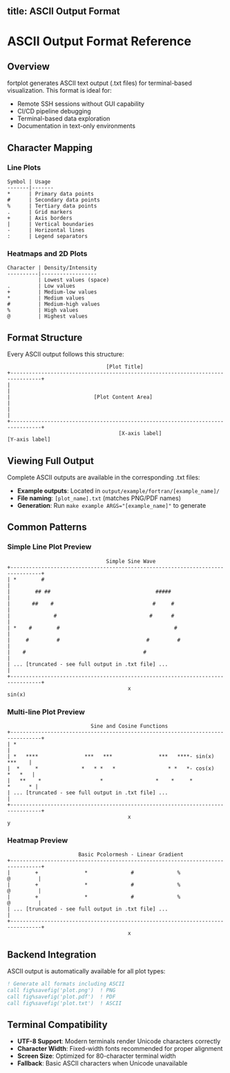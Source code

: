 title: ASCII Output Format
---

# ASCII Output Format Reference

## Overview

fortplot generates ASCII text output (.txt files) for terminal-based visualization. This format is ideal for:
- Remote SSH sessions without GUI capability
- CI/CD pipeline debugging
- Terminal-based data exploration
- Documentation in text-only environments

## Character Mapping

### Line Plots
```
Symbol | Usage
-------|-------
*      | Primary data points
#      | Secondary data points
%      | Tertiary data points
.      | Grid markers
+      | Axis borders
|      | Vertical boundaries
-      | Horizontal lines
:      | Legend separators
```

### Heatmaps and 2D Plots
```
Character | Density/Intensity
----------|------------------
          | Lowest values (space)
.         | Low values
+         | Medium-low values
*         | Medium values
#         | Medium-high values
%         | High values
@         | Highest values
```

## Format Structure

Every ASCII output follows this structure:

```
                                [Plot Title]
+--------------------------------------------------------------------------------+
|                                                                                |
|                           [Plot Content Area]                                 |
|                                                                                |
+--------------------------------------------------------------------------------+
                                    [X-axis label]
[Y-axis label]
```

## Viewing Full Output

Complete ASCII outputs are available in the corresponding .txt files:

- **Example outputs**: Located in `output/example/fortran/[example_name]/`
- **File naming**: `[plot_name].txt` (matches PNG/PDF names)
- **Generation**: Run `make example ARGS="[example_name]"` to generate

## Common Patterns

### Simple Line Plot Preview
```
                                Simple Sine Wave
+--------------------------------------------------------------------------------+
| *        #                                                                     |
|        ## ##                                  #####                            |
|       ##    #                                #     #                           |
|              #                              #      #                           |
| *    #        #                                     #                          |
|     #         #                            #         #                         |
|    #                                      #                                    |
| ... [truncated - see full output in .txt file] ...                            |
+--------------------------------------------------------------------------------+
                                       x
sin(x)
```

### Multi-line Plot Preview
```
                           Sine and Cosine Functions
+--------------------------------------------------------------------------------+
| *                                                                              |
| *   ****               ***   ***               ***   ****- sin(x)       ***    |
|  *     *              *   * *   *                 * *   *- cos(x)      *   *   |
|   **    *                   *                 *    *     *            *      * |
| ... [truncated - see full output in .txt file] ...                            |
+--------------------------------------------------------------------------------+
                                       x
y
```

### Heatmap Preview
```
                       Basic Pcolormesh - Linear Gradient
+--------------------------------------------------------------------------------+
|        +               *              #              %               @         |
|        +               *              #              %               @         |
|        +               *              #              %               @         |
| ... [truncated - see full output in .txt file] ...                            |
+--------------------------------------------------------------------------------+
                                       x
```

## Backend Integration

ASCII output is automatically available for all plot types:

```fortran
! Generate all formats including ASCII
call fig%savefig('plot.png')  ! PNG
call fig%savefig('plot.pdf')  ! PDF  
call fig%savefig('plot.txt')  ! ASCII
```

## Terminal Compatibility

- **UTF-8 Support**: Modern terminals render Unicode characters correctly
- **Character Width**: Fixed-width fonts recommended for proper alignment
- **Screen Size**: Optimized for 80-character terminal width
- **Fallback**: Basic ASCII characters when Unicode unavailable